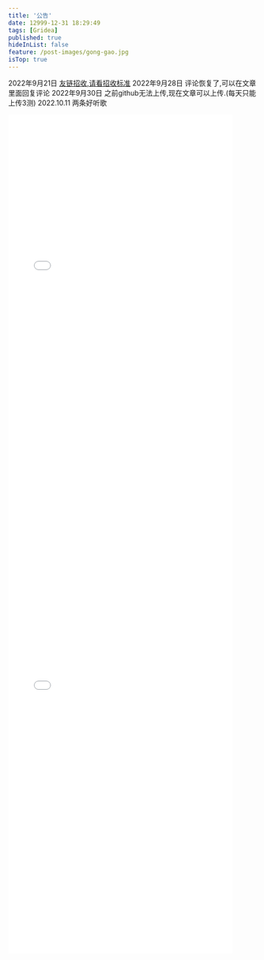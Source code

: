 ```yaml
---
title: '公告'
date: 12999-12-31 18:29:49
tags: [Gridea]
published: true
hideInList: false
feature: /post-images/gong-gao.jpg
isTop: true
---
```

<!-- more -->
2022年9月21日
[友链招收,请看招收标准](https://661111.github.io/post/link/)
2022年9月28日
评论恢复了,可以在文章里面回复评论
2022年9月30日
之前github无法上传,现在文章可以上传.(每天只能上传3测)
2022.10.11
两条好听歌 
<!-- more -->
 <iframe 
 height=850 
 width=90% 
 src="//player.bilibili.com/player.html?aid=643572235&bvid=BV1yY4y1L7Rg&cid=777458336&page=1"  
 frameborder=0  
 allowfullscreen>
 </iframe>
 
 <iframe  
 height=850 
 width=90% 
 src="//player.bilibili.com/player.html?aid=759516742&bvid=BV1364y1B7kU&cid=379998606&page=1" 
 frameborder=0  
 allowfullscreen>
 </iframe>
